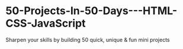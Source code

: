 # 50-Projects-In-50-Days---HTML-CSS-JavaScript
Sharpen your skills by building 50 quick, unique &amp; fun mini projects
